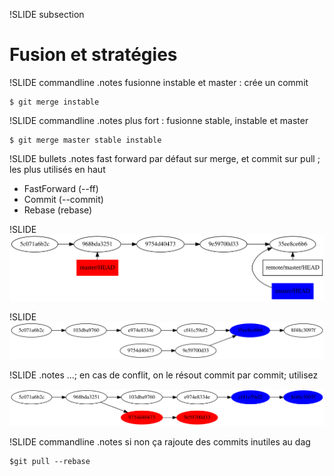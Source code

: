 !SLIDE subsection
# Fusion et stratégies #

!SLIDE commandline
.notes fusionne instable et master : crée un commit

	$ git merge instable

!SLIDE commandline
.notes plus fort : fusionne stable, instable et master

	$ git merge master stable instable

!SLIDE bullets
.notes fast forward par défaut sur merge, et commit sur pull ; les plus utilisés en haut

  * FastForward (--ff)
  * Commit (--commit)
  * Rebase (rebase)

!SLIDE
![Fast-forward](fastforward.svg)

!SLIDE
![Fusion](fusion.svg)

!SLIDE
.notes ...; en cas de conflit, on le résout commit par commit; utilisez

![Rabse](rebase.svg)

!SLIDE commandline
.notes si non ça rajoute des commits inutiles au dag

	$git pull --rebase
